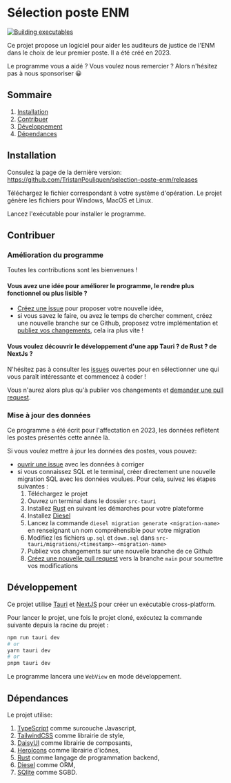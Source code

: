 # Sélection poste ENM
[![Building executables](https://github.com/TristanPouliquen/selection-poste-enm/actions/workflows/test_build.yml/badge.svg?branch=main)](https://github.com/TristanPouliquen/selection-poste-enm/actions/workflows/test_build.yml)

Ce projet propose un logiciel pour aider les auditeurs de justice de l'ENM dans le choix de leur premier poste.
Il a été créé en 2023.

Le programme vous a aidé ? Vous voulez nous remercier ?
Alors n'hésitez pas à nous sponsoriser :grinning:

## Sommaire
1. [Installation](#installation)
2. [Contribuer](#contribuer)
3. [Développement](#développement)
4. [Dépendances](#dépendances)

## Installation
Consulez la page de la dernière version: https://github.com/TristanPouliquen/selection-poste-enm/releases

Téléchargez le fichier correspondant à votre système d'opération. Le projet génère les fichiers pour Windows, MacOS et Linux.

Lancez l'exécutable pour installer le programme.

## Contribuer
### Amélioration du programme

Toutes les contributions sont les bienvenues !

#### Vous avez une idée pour améliorer le programme, le rendre plus fonctionnel ou plus lisible ?
- [Créez une issue](/issues) pour proposer votre nouvelle idée,
- si vous savez le faire, ou avez le temps de chercher comment, créez une nouvelle branche sur ce Github, proposez votre implémentation et [publiez vos changements](/pulls), cela ira plus vite !

#### Vous voulez découvrir le développement d'une app Tauri ? de Rust ? de NextJs ?
N'hésitez pas à consulter les [issues](/issues) ouvertes pour en sélectionner une qui vous paraît intéressante et commencez à coder !

Vous n'aurez alors plus qu'à publier vos changements et [demander une pull request](/pulls).

### Mise à jour des données

Ce programme a été écrit pour l'affectation en 2023, les données reflètent les postes présentés cette année là.

Si vous voulez mettre à jour les données des postes, vous pouvez:
- [ouvrir une issue](/issues) avec les données à corriger
- si vous connaissez SQL et le terminal, créer directement une nouvelle migration SQL avec les données voulues. Pour cela, suivez les étapes suivantes :
  1. Téléchargez le projet
  2. Ouvrez un terminal dans le dossier `src-tauri`
  3. Installez [Rust](https://tauri.app/fr/v1/guides/getting-started/prerequisites/) en suivant les démarches pour votre plateforme
  4. Installez [Diesel](https://diesel.rs/guides/getting-started)
  5. Lancez la commande `diesel migration generate <migration-name>` en renseignant un nom compréhensible pour votre migration
  6. Modifiez les fichiers `up.sql` et `down.sql` dans `src-tauri/migrations/<timestamp>-<migration-name>`
  7. Publiez vos changements sur une nouvelle branche de ce Github
  8. [Créez une nouvelle pull request](/pulls) vers la branche `main` pour soumettre vos modifications

## Développement

Ce projet utilise [Tauri](https://tauri.app/fr/) et [NextJS](https://nextjs.org/) pour créer un exécutable cross-platform.

Pour lancer le projet, une fois le projet cloné, exécutez la commande suivante depuis la racine du projet :

```bash
npm run tauri dev
# or
yarn tauri dev
# or
pnpm tauri dev
```

Le programme lancera une `WebView` en mode développement.

## Dépendances

Le projet utilise:
1. [TypeScript](https://www.typescriptlang.org/) comme surcouche Javascript,
2. [TailwindCSS](https://tailwindcss.com/) comme librairie de style,
2. [DaisyUI](https://daisyui.com/) comme librairie de composants,
3. [HeroIcons](https://heroicons.com/) comme librairie d'icônes,
4. [Rust](https://www.rust-lang.org/fr) comme langage de programmation backend,
5. [Diesel](https://diesel.rs/) comme ORM,
6. [SQlite](https://sqlite.org/index.html) comme SGBD.
